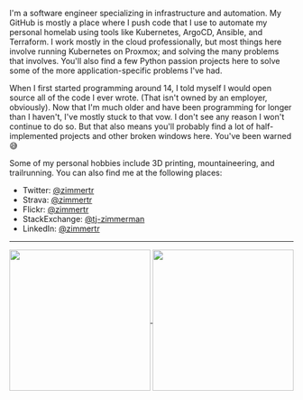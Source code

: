 I'm a software engineer specializing in infrastructure and automation. My GitHub is mostly a place where I push code that I use to automate my personal homelab using tools like Kubernetes, ArgoCD, Ansible, and Terraform. I work mostly in the cloud professionally, but most things here involve running Kubernetes on Proxmox; and solving the many problems that involves.  You'll also find a few Python passion projects here to solve some of the more application-specific problems I've had. 

When I first started programming around 14, I told myself I would open source all of the code I ever wrote. (That isn't owned by an employer, obviously). Now that I'm much older and have been programming for longer than I haven't, I've mostly stuck to that vow. I don't see any reason I won't continue to do so. But that also means you'll probably find a lot of half-implemented projects and other broken windows here. You've been warned :sweat_smile:

Some of my personal hobbies include 3D printing, mountaineering, and trailrunning. You can also find me at the following places:

* Twitter: [@zimmertr](twitter.com/zimmertr)
* Strava: [@zimmertr](https://www.strava.com/athletes/zimmertr)
* Flickr: [@zimmertr](https://www.flickr.com/photos/zimmertr/)
* StackExchange: [@tj-zimmerman](https://stackexchange.com/users/3682050/tj-zimmerman?tab=accounts)
* LinkedIn: [@zimmertr](https://www.linkedin.com/in/zimmertr/)

<hr> 
<p align="center">
<a href="https://github.com/anuraghazra/github-readme-stats">
  <img height=250 align="center" src="https://github-readme-stats.vercel.app/api?username=zimmertr&show_icons=true&theme=transparent&hide_title=true&hide_rank=true&include_all_commits=true)" />
</a>
<a href="https://github.com/anuraghazra/convoychat">
  <img height=250 align="center" src="https://github-readme-stats.vercel.app/api/top-langs/?username=zimmertr&langs_count=20&layout=compact&theme=transparent" />
</a>
</p>
